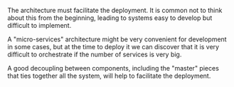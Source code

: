 The architecture must facilitate the deployment. It is common not to think about this from the beginning, leading to systems easy to develop but difficult to implement.

A "micro-services" architecture might be very convenient for development in some cases, but at the time to deploy it we can discover that it is very difficult to orchestrate if the number of services is very big.

A good decoupling between components, including the "master" pieces that ties together all the system, will help to facilitate the deployment.